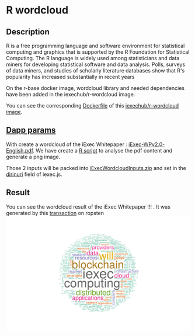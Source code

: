 # R wordcloud
## Description
R is a free programming language and software environment for statistical computing and graphics that is supported by the R Foundation for Statistical Computing. The R language is widely used among statisticians and data miners for developing statistical software and data analysis. Polls, surveys of data miners, and studies of scholarly literature databases show that R's popularity has increased substantially in recent years

On the r-base docker image, wordcloud library and needed dependencies have been added in the iexechub/r-wordcloud image. 

You can see the corresponding [Dockerfile](./apps/Dockerfile) of this [iexechub/r-wordcloud image](https://hub.docker.com/r/iexechub/r-wordcloud/).

## [Dapp params](./iexec.js)

With create a wordcloud of the iExec Whitepaper : [iExec-WPv2.0-English.pdf](http://iex.ec/app/uploads/2017/04/iExec-WPv2.0-English.pdf).
We have create a [R script](./apps/iExecWordcloud.R) to analyse the pdf content and generate a png image. 

Those 2 inputs will be packed into [iExecWordcloudInputs.zip](./apps/iExecWordcloudInputs.zip) and set in the [dirinuri](https://github.com/iExecBlockchainComputing/iexec-dapp-samples/blob/r-wordcloud/iexec.js#L9) field of iexec.js.

##  Result

You can see the wordcloud result of the iExec Whitepaper !!! . It was generated by this [transaction](https://explorer.iex.ec/ropsten/tx/0x3c030ee382094014deb3b4ef0bf64b05d203403094abcf7d6cab36d26ed4cdd5) on ropsten  ![iExecWordcloud.png](./apps/iExecWordcloud.png)



